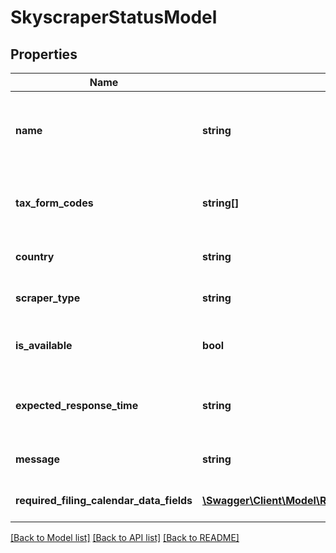 # SkyscraperStatusModel

## Properties
Name | Type | Description | Notes
------------ | ------------- | ------------- | -------------
**name** | **string** | The specific name of the returns available in skyscraper | [optional] 
**tax_form_codes** | **string[]** | The tax form codes available to file through skyscrper | [optional] 
**country** | **string** | The country of the returns | [optional] 
**scraper_type** | **string** | The Scraper type | [optional] 
**is_available** | **bool** | Indicates if the return is currently available | [optional] 
**expected_response_time** | **string** | The expected response time of the call | [optional] 
**message** | **string** | Message on the returns | [optional] 
**required_filing_calendar_data_fields** | [**\Swagger\Client\Model\RequiredFilingCalendarDataFieldModel[]**](RequiredFilingCalendarDataFieldModel.md) | A list of required fields to file | [optional] 

[[Back to Model list]](../README.md#documentation-for-models) [[Back to API list]](../README.md#documentation-for-api-endpoints) [[Back to README]](../README.md)


